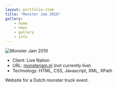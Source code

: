 ```yaml
---
layout: portfolio-item
title: "Monster Jam 2010"
gallery:
    - home
    - news
    - gallery
    - info
---
```


<img alt="Monster Jam 2010" class="main-image" src="/assets/images/portfolio/monster-jam/home.jpg" />

<ul class="portfolio-item-meta">
    <li>Client: Live Nation</li>
    <li>URL: <a href="http://monsterjam.nl/" target="_blank">monsterjam.nl</a> (not currently live)</li>
    <li>Technology: HTML, CSS, Javascript, XML, XPath</li>
</ul>

Website for a Dutch monster truck event.
